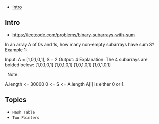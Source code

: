- [Intro](#intro)

## Intro

- https://leetcode.com/problems/binary-subarrays-with-sum

In an array A of 0s and 1s, how many non-empty subarrays have sum S?
 
Example 1:

Input: A = [1,0,1,0,1], S = 2
Output: 4
Explanation: 
The 4 subarrays are bolded below:
[1,0,1,0,1]
[1,0,1,0,1]
[1,0,1,0,1]
[1,0,1,0,1]

 
Note:

A.length <= 30000
0 <= S <= A.length
A[i] is either 0 or 1.


## Topics

- `Hash Table`
- `Two Pointers`


